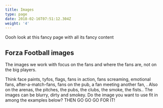 ```yaml
---
title: Images
type: page
date: 2018-02-16T07:51:12.304Z
weight: '4'
---
```

Oooh look at this fancy page with all its fancy content

## Forza Football images

The images we work with focus on the fans and where the fans are, not on the big players. 



Think face paints, tyfos, flags, fans in action, fans screaming, emotional fans, after-a-match-fans, fans on the pub, a fan meeting another fan, . Also on the arenas, the pitches, the pubs, the clubs, the smoke, the fists.. The images can be blurry, dirty and smokey. Do the image you want to use fit in among the examples below? THEN GO GO GO FOR IT! 

![]()
